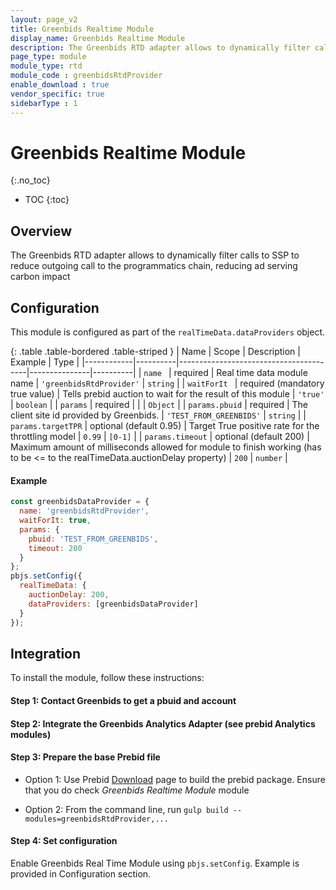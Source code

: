```yaml
---
layout: page_v2
title: Greenbids Realtime Module
display_name: Greenbids Realtime Module
description: The Greenbids RTD adapter allows to dynamically filter calls to SSP to reduce outgoing call to the programmatics chain, reducing ad serving carbon impact
page_type: module
module_type: rtd
module_code : greenbidsRtdProvider
enable_download : true
vendor_specific: true
sidebarType : 1
---
```


# Greenbids Realtime Module
{:.no_toc}

* TOC
{:toc}

## Overview

The Greenbids RTD adapter allows to dynamically filter calls to SSP to reduce outgoing call to the programmatics chain, reducing ad serving carbon impact

## Configuration

This module is configured as part of the `realTimeData.dataProviders` object.

{: .table .table-bordered .table-striped }
| Name       | Scope    | Description                            | Example       | Type     |
|------------|----------|----------------------------------------|---------------|----------|
| `name `     | required | Real time data module name | `'greenbidsRtdProvider'`   | `string` |
| `waitForIt `     | required (mandatory true value) | Tells prebid auction to wait for the result of this module | `'true'`   | `boolean` |
| `params`      | required |  | | `Object` |
| `params.pbuid`      | required | The client site id provided by Greenbids. | `'TEST_FROM_GREENBIDS'` | `string` |
| `params.targetTPR`      | optional (default 0.95) | Target True positive rate for the throttling model | `0.99` | `[0-1]` |
| `params.timeout`      | optional (default 200) | Maximum amount of milliseconds allowed for module to finish working (has to be <= to the realTimeData.auctionDelay property) | `200` | `number` |

#### Example

```javascript
const greenbidsDataProvider = {
  name: 'greenbidsRtdProvider',
  waitForIt: true,
  params: {
    pbuid: 'TEST_FROM_GREENBIDS',
    timeout: 200
  }
};
pbjs.setConfig({
  realTimeData: {
    auctionDelay: 200,
    dataProviders: [greenbidsDataProvider]
  }
});
```

## Integration
To install the module, follow these instructions:

#### Step 1: Contact Greenbids to get a pbuid and account

#### Step 2: Integrate the Greenbids Analytics Adapter (see prebid Analytics modules)

#### Step 3: Prepare the base Prebid file

- Option 1: Use Prebid [Download](/download.html) page to build the prebid package. Ensure that you do check *Greenbids Realtime Module* module

- Option 2: From the command line, run `gulp build --modules=greenbidsRtdProvider,...`

#### Step 4: Set configuration

Enable Greenbids Real Time Module using `pbjs.setConfig`. Example is provided in Configuration section.